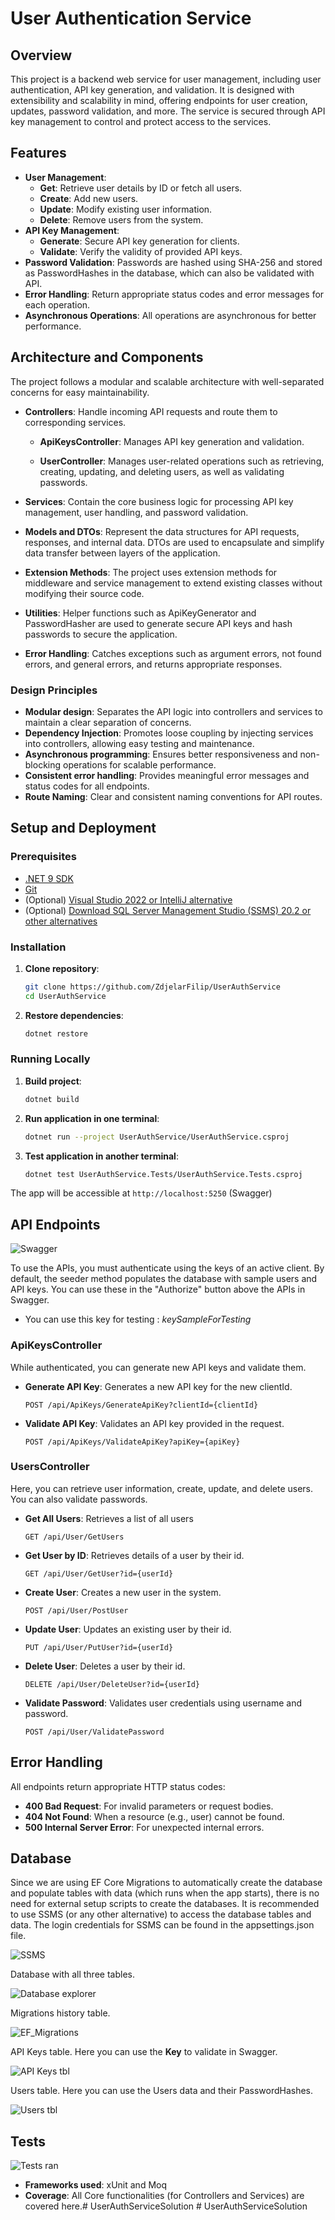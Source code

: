 # User Authentication Service

## Overview

This project is a backend web service for user management, including user authentication, API key generation, and validation. It is designed with extensibility and scalability in mind, offering endpoints for user creation, updates, password validation, and more. The service is secured through API key management to control and protect access to the services.

## Features

- **User Management**: 
  - **Get**: Retrieve user details by ID or fetch all users.
  - **Create**: Add new users.
  - **Update**: Modify existing user information.
  - **Delete**: Remove users from the system.
- **API Key Management**: 
  - **Generate**: Secure API key generation for clients.
  - **Validate**: Verify the validity of provided API keys.
- **Password Validation**: Passwords are hashed using SHA-256 and stored as PasswordHashes in the database, which can also be validated with API.
- **Error Handling**: Return appropriate status codes and error messages for each operation.
- **Asynchronous Operations**: All operations are asynchronous for better performance.

## Architecture and Components

The project follows a modular and scalable architecture with well-separated concerns for easy maintainability.

- **Controllers**: Handle incoming API requests and route them to corresponding services.

  - **ApiKeysController**: Manages API key generation and validation.

  - **UserController**: Manages user-related operations such as retrieving, creating, updating, and deleting users, as well as validating passwords.

- **Services**: Contain the core business logic for processing API key management, user handling, and password validation.

- **Models and DTOs**: Represent the data structures for API requests, responses, and internal data. DTOs are used to encapsulate and simplify data transfer between layers of the application.

- **Extension Methods**: The project uses extension methods for middleware and service management to extend existing classes without modifying their source code. 

- **Utilities**: Helper functions such as ApiKeyGenerator and PasswordHasher are used to generate secure API keys and hash passwords to secure the application.

- **Error Handling**: Catches exceptions such as argument errors, not found errors, and general errors, and returns appropriate responses.

### Design Principles

- **Modular design**: Separates the API logic into controllers and services to maintain a clear separation of concerns.
- **Dependency Injection**: Promotes loose coupling by injecting services into controllers, allowing easy testing and maintenance.
- **Asynchronous programming**: Ensures better responsiveness and non-blocking operations for scalable performance.
- **Consistent error handling**: Provides meaningful error messages and status codes for all endpoints.
- **Route Naming**: Clear and consistent naming conventions for API routes.

## Setup and Deployment

### Prerequisites
- [.NET 9 SDK](https://dotnet.microsoft.com/download/dotnet/9.0)
- [Git](https://git-scm.com/downloads)
- (Optional) [Visual Studio 2022 or IntelliJ alternative](https://visualstudio.microsoft.com/thank-you-downloading-visual-studio/?sku=Community&channel=Release&version=VS2022&source=VSLandingPage&cid=2030&passive=false)
- (Optional) [Download SQL Server Management Studio (SSMS) 20.2 or other alternatives](https://learn.microsoft.com/en-us/ssms/download-sql-server-management-studio-ssms)

### Installation

1. **Clone repository**:
   ```bash
   git clone https://github.com/ZdjelarFilip/UserAuthService
   cd UserAuthService
   ```

2. **Restore dependencies**:
   ```bash
   dotnet restore
   ```

### Running Locally

1. **Build project**:
   ```bash
   dotnet build
   ```

2. **Run application in one terminal**:
   ```bash
   dotnet run --project UserAuthService/UserAuthService.csproj
   ```

3. **Test application in another terminal**:
   ```bash
   dotnet test UserAuthService.Tests/UserAuthService.Tests.csproj
   ```

The app will be accessible at `http://localhost:5250` (Swagger)


## API Endpoints
![Swagger](https://i.imgur.com/2wYUM2z.png)

To use the APIs, you must authenticate using the keys of an active client. By default, the seeder method populates the database with sample users and API keys. You can use these in the "Authorize" button above the APIs in Swagger.
- You can use this key for testing : *keySampleForTesting*

### ApiKeysController

While authenticated, you can generate new API keys and validate them.

- **Generate API Key**: Generates a new API key for the new clientId.

  ```http
  POST /api/ApiKeys/GenerateApiKey?clientId={clientId}
  ```

- **Validate API Key**: Validates an API key provided in the request.
  ```http
  POST /api/ApiKeys/ValidateApiKey?apiKey={apiKey}
  ```


### UsersController

Here, you can retrieve user information, create, update, and delete users. You can also validate passwords.

- **Get All Users**: Retrieves a list of all users
  ```http
  GET /api/User/GetUsers
  ```

- **Get User by ID**: Retrieves details of a user by their id.
  ```http
  GET /api/User/GetUser?id={userId}
  ```

- **Create User**: Creates a new user in the system. 
  ```http
  POST /api/User/PostUser
  ```

- **Update User**: Updates an existing user by their id.
  ```http
  PUT /api/User/PutUser?id={userId}
  ```

- **Delete User**: Deletes a user by their id.
  ```http
  DELETE /api/User/DeleteUser?id={userId}
  ```

- **Validate Password**: Validates user credentials using username and password.
  ```http
  POST /api/User/ValidatePassword
  ```  

## Error Handling
All endpoints return appropriate HTTP status codes:

- **400 Bad Request**: For invalid parameters or request bodies.
- **404 Not Found**: When a resource (e.g., user) cannot be found.
- **500 Internal Server Error**: For unexpected internal errors.

## Database
Since we are using EF Core Migrations to automatically create the database and populate tables with data (which runs when the app starts), there is no need for external setup scripts to create the databases. It is recommended to use SSMS (or any other alternative) to access the database tables and data. The login credentials for SSMS can be found in the appsettings.json file.

![SSMS](https://i.imgur.com/mQwIeIk.png)

Database with all three tables.

![Database explorer](https://i.imgur.com/VeG9E0R.png)

Migrations history table.

![EF_Migrations](https://i.imgur.com/29Xsubj.png)

API Keys table. Here you can use the **Key** to validate in Swagger.

![API Keys tbl](https://i.imgur.com/QUX8w2u.png)

Users table. Here you can use the Users data and their PasswordHashes.

![Users tbl](https://i.imgur.com/PZlPhUD.png)

## Tests
![Tests ran](https://i.imgur.com/okmzYZ4.png)
- **Frameworks used**: xUnit and Moq
- **Coverage**: All Core functionalities (for Controllers and Services) are covered here.#   U s e r A u t h S e r v i c e S o l u t i o n  
 #   U s e r A u t h S e r v i c e S o l u t i o n  
 
